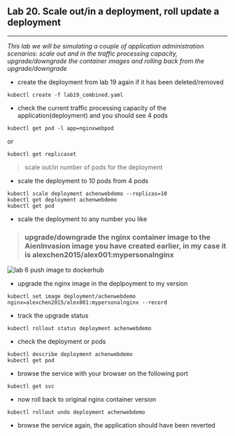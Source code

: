 ## Lab 20. Scale out/in a deployment, roll update a deployment
___

_This lab we will be simulating a couple of application administration scenarios: scale out and in the traffic processing capacity, upgrade/downgrade the container images and rolling back from the upgrade/downgrade_

* create the deployment from lab 19 again if it has been deleted/removed
```
kubectl create -f lab19_combined.yaml
```
* check the current traffic processing capacity of the application(deployment) and you should see 4 pods
```
kubectl get pod -l app=nginxwebpod
````
or
```
kubectl get replicaset
```

> scale out/in number of pods for the deployment

* scale the deployment to 10 pods from 4 pods

```
kubectl scale deployment achenwebdemo --replicas=10
kubectl get deployment achenwebdemo
kubectl get pod
```
* scale the deployment to any number you like


> ### upgrade/downgrade the nginx container image to the AienInvasion image you have created earlier, in my case it is alexchen2015/alex001:mypersonalnginx
![lab 6 push image to dockerhub](https://github.com/alexchenuw/devopslabs/tree/main/Lab-6)

* upgrade the nginx image in the deplpoyment to my version
```
kubectl set image deployment/achenwebdemo nginx=alexchen2015/alex001:mypersonalnginx --record
```
* track the upgrade status
```
kubectl rollout status deployment achenwebdemo
```
* check the deployment or pods
```
kubectl describe deployment achenwebdemo
kubectl get pod
```
* browse the service with your browser on the following port 

```
kubectl get svc
```

* now roll back to original nginx container version
```
kubectl rollout undo deployment achenwebdemo
```

* browse the service again, the application should have been reverted

